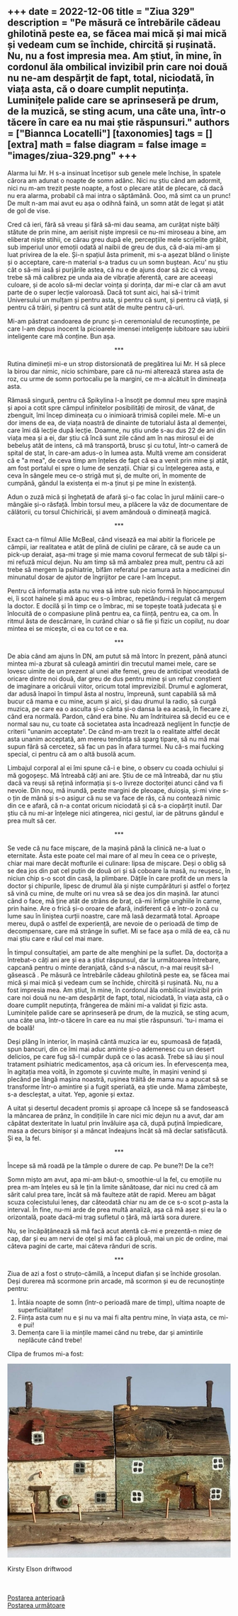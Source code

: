 
+++
date = 2022-12-06
title = "Ziua 329"
description = "Pe măsură ce întrebările cădeau ghilotină peste ea, se făcea mai mică și mai mică și vedeam cum se închide, chircită și rușinată. Nu, nu a fost impresia mea. Am știut, în mine, în cordonul ăla ombilical invizibil prin care noi două nu ne-am despărțit de fapt, total, niciodată, în viața asta, că o doare cumplit neputința. Luminițele palide care se aprinseseră pe drum, de la muzică, se sting acum, una câte una, într-o tăcere în care ea nu mai știe răspunsuri."
authors = ["Biannca Locatelli"]
[taxonomies]
tags = []
[extra]
math = false
diagram = false
image = "images/ziua-329.png"
+++
---

Alarma lui Mr. H s-a insinuat încetișor sub genele mele închise, în spatele cărora am adunat o noapte de somn adânc. Nici nu știu când am adormit, nici nu m-am trezit peste noapte, a fost o plecare atât de plecare, că dacă nu era alarma, probabil că mai intra o săptămână. Ooo, mă simt ca un prunc! De mult n-am mai avut eu așa o odihnă faină, un somn atât de legat și atât de gol de vise.

Cred că ieri, fără să vreau și fără să-mi dau seama, am curățat niște bălți stătute de prin mine, am aerisit niște impresii ce nu-mi miroseau a bine, am eliberat niște stihii, ce cărau greu după ele, percepțiile mele scrijelite grăbit, sub imperiul unor emoții odată al naibii de greu de dus, că d-aia mi-am și luat privirea de la ele. Și-n spațiul ăsta primenit, mi s-a așezat blând o liniște și o acceptare, care-n material s-a tradus cu un somn buștean. Acu' nu știu cât o să-mi iasă și purjările astea, că nu e de ajuns doar să zic că vreau, trebe să mă calibrez pe unda aia de vibrație aferentă, care are aceeași culoare, și de acolo să-mi declar voința și dorința, dar mi-e clar că am avut parte de o super lecție valoroasă. Dacă tot sunt aici, hai să-i trimit Universului un mulțam și pentru asta, și pentru că sunt, și pentru că viață, și pentru că trăiri, și pentru că sunt atât de multe pentru că-uri.

Mi-am păstrat candoarea de prunc și-n ceremonialul de recunoștințe, pe care l-am depus inocent la picioarele imensei inteligențe iubitoare sau iubirii inteligente care mă conține. Bun așa.

<p style="text-align: center;">***</p>

Rutina dimineții mi-e un strop distorsionată de pregătirea lui Mr. H să plece la birou dar nimic, nicio schimbare, pare că nu-mi alterează starea asta de roz, cu urme de somn portocaliu pe la margini, ce m-a alcătuit în dimineața asta.

Rămasă singură, pentru că Spikylina l-a însoțit pe domnul meu spre mașină și apoi a cotit spre câmpul infinitelor posibilități de mirosit, de vânat, de zbenguit, îmi încep dimineața cu o inimioară trimisă copilei mele. Mi-e un dor imens de ea, de viața noastră de dinainte de tutorialul ăsta al demenței, care îmi dă lecție după lecție. Doamne, nu știu unde s-au dus 22 de ani din viața mea și a ei, dar știu că încă sunt zile când am în nas mirosul ei de bebeluș atât de intens, că mă transportă, brusc și cu totul, într-o cameră de spital de stat, în care-am adus-o în lumea asta. Multă vreme am considerat că e "a mea", de ceva timp am înțeles de fapt că ea a venit prin mine și atât, am fost portalul ei spre o lume de senzații. Chiar și cu înțelegerea asta, e ceva în sângele meu ce-o strigă mut și, de multe ori, în momente de cumpănă, gândul la existența ei m-a ținut și pe mine în existență.

Adun o zuză mică și înghețată de afară și-o fac colac în jurul mâinii care-o mângâie și-o răsfață. Îmbin torsul meu, a plăcere la văz de documentare de călătorii, cu torsul Chichiricăi, și avem amândouă o dimineață magică.

<p style="text-align: center;">***</p>

Exact ca-n filmul Allie McBeal, când visează ea mai abitir la floricele pe câmpii, iar realitatea e atât de plină de ciulini pe cărare, că se aude ca un pick-up deraiat, așa-mi trage și mie mama covorul fermecat de sub tălpi și-mi refuză micul dejun. Nu am timp să mă ambalez prea mult, pentru că azi trebe să mergem la psihiatrie, bifăm referatul pe ramura asta a medicinei din minunatul dosar de ajutor de îngrijitor pe care l-am început.

Pentru că informația asta nu vrea să intre sub nicio formă în hipocampusul ei, îi scot hainele și mă apuc eu s-o îmbrac, repetându-i regulat că mergem la doctor. E docilă și în timp ce o îmbrac, mi se topește toată judecata și e înlocuită de o compasiune plină pentru ea, ca ființă, pentru ea, ca om. În ritmul ăsta de descărnare, în curând chiar o să fie și fizic un copiluț, nu doar mintea ei se micește, ci ea cu tot ce e ea.

<p style="text-align: center;">***</p>

De abia când am ajuns în DN, am putut să mă întorc în prezent, până atunci mintea mi-a zburat să culeagă amintiri din trecutul mamei mele, care se lovesc uimite de un prezent al unei alte femei, greu de anticipat vreodată de oricare dintre noi două, dar greu de dus pentru mine și un refuz conștient de imaginare a oricăruii viitor, oricum total imprevizibil. Drumul e aglomerat, dar adusă înapoi în timpul ăsta al nostru, împreună, sunt capabilă să mă bucur că mama e cu mine, acum și aici, și dau drumul la radio, să curgă muzica, pe care ea o asculta și-o cânta și-o dansa la ea acasă, în fiecare zi, când era normală. Pardon, când era bine. Nu am îndrituirea să decid eu ce e normal sau nu, cu toate că societatea asta încadrează neglijent în funcție de criterii "unanim acceptate". De când m-am trezit la o realitate altfel decât asta unanim acceptată, am mereu tendința să sparg tipare, să nu mă mai supun fără să cercetez, să fac un pas în afara turmei. Nu că-s mai fucking special, ci pentru că am o altă busolă acum.

Limbajul corporal al ei îmi spune că-i e bine, o observ cu coada ochiului și mă gogoșeșc. Mă întreabă câți ani are. Știu de ce mă întreabă, dar nu știu dacă va reuși să rețină informația și s-o livreze doctoriței atunci când va fi nevoie. Din nou, mă inundă, peste margini de pleoape, duioșia, și-mi vine s-o țin de mână și s-o asigur că nu se va face de râs, că nu contează nimic din ce e afară, că n-a contat oricum niciodată și că s-a ciopârțit inutil. Dar știu că nu mi-ar înțelege nici atingerea, nici gestul, iar de pătruns gândul e prea mult să cer.

<p style="text-align: center;">***</p>

Se vede că nu face mișcare, de la mașină până la clinică ne-a luat o eternitate. Ăsta este poate cel mai mare of al meu în ceea ce o privește, chiar mai mare decât mofturile ei culinare: lipsa de mișcare. Deși o oblig să se dea jos din pat cel puțin de două ori și să coboare la masă, nu reușesc, în niciun chip s-o scot din casă, la plimbare. Dățile în care profit de un mers la doctor și chipurile, lipesc de drumul ăla și niște cumpărături și astfel o forțez să vină cu mine, de multe ori nu vrea să se dea jos din mașină. Iar atunci când o face, mă ține atât de strâns de braț, că-mi înfige unghiile în carne, prin haine. Are o frică și-o oroare de afară, indiferent că e într-o zonă cu lume sau în liniștea curții noastre, care mă lasă dezarmată total. Aproape mereu, după o astfel de experiență, are nevoie de o perioadă de timp de decompensare, care mă strânge în suflet. Mi se face așa o milă de ea, că nu mai știu care e răul cel mai mare.

În timpul consultației, am parte de alte menghini pe la suflet. Da, doctorița a întrebat-o câți ani are și ea a știut răspunsul, dar la următoarea întrebare, capcană pentru o minte deranjată, când s-a născut, n-a mai reușit să-l găsească . Pe măsură ce întrebările cădeau ghilotină peste ea, se făcea mai mică și mai mică și vedeam cum se închide, chircită și rușinată. Nu, nu a fost impresia mea. Am știut, în mine, în cordonul ăla ombilical invizibil prin care noi două nu ne-am despărțit de fapt, total, niciodată, în viața asta, că o doare cumplit neputința, frângerea de mâini mi-a validat și fizic asta. Luminițele palide care se aprinseseră pe drum, de la muzică, se sting acum, una câte una, într-o tăcere în care ea nu mai știe răspunsuri. 'tu-i mama ei de boală!

Deși plâng în interior, în mașină cântă muzica iar eu, spumoasă de fațadă, spun bancuri, din ce îmi mai aduc aminte și-o ademenesc cu un desert delicios, pe care fug să-l cumpăr după ce o las acasă. Trebe să iau și noul tratament psihiatric medicamentos, așa că oricum ies. În efervescența mea, în agitația mea voită, în zgomote și cuvinte multe, în mașini venind și plecând pe lângă mașina noastră, rușinea trăită de mama nu a apucat să se transforme într-o amintire și a fugit speriată, ea știe unde. Mama zâmbește, s-a descleștat, a uitat. Yep, agonie și extaz.

A uitat și desertul decadent promis și aproape că începe să se fandosească la mâncarea de prânz, în condițiile în care nici mic dejun nu a avut, dar am căpătat dexteritate în luatul prin învăluire așa că, după puțină împiedicare, masa a decurs binișor și a mâncat îndeajuns încât să mă declar satisfăcută. Și ea, la fel.

<p style="text-align: center;">***</p>

Începe să mă roadă pe la tâmple o durere de cap. Pe bune?! De la ce?!

Somn mișto am avut, apa mi-am băut-o, smoothie-ul la fel, cu emoțiile nu prea m-am înțeles eu să le țin la limite sănătoase, dar nici nu cred că am sărit calul prea tare, încât să mă faulteze atât de rapid. Mereu am băgat scuza colecistului leneș, dar câteodată chiar nu am de ce s-o scot p-asta la interval. În fine, nu-mi arde de prea multă analiză, așa că mă așez și eu la o orizontală, poate dacă-mi trag sufletul o țâră, mă iartă sora durere.

Nu, se încăpățânează să mă facă acut atentă că-mi e prezentă-n miez de cap, dar și eu am nervi de oțel și mă fac că plouă, mai un pic de ordine, mai câteva pagini de carte, mai câteva rânduri de scris.

<p style="text-align: center;">***</p>

Ziua de azi a fost o struțo-cămilă, a început diafan și se închide grosolan. Deși durerea mă scormone prin arcade, mă scormon și eu de recunoștințe pentru:
1. Întâia noapte de somn (într-o perioadă mare de timp), ultima noapte de superficialitate!
2. Ființa asta cum nu e și nu va mai fi alta pentru mine, în viața asta, ce mi-e pui!
3. Demența care îi ia mințile mamei când nu trebe, dar și amintirile neplăcute când trebe!

Clipa de frumos mi-a fost:

<div class="flex justify-center">
  <img src="images/329.jpeg" />
</div>

Kirsty Elson driftwood

<br/>

<br/>

<div class="flex justify-between">
  <div>
    <a href="/blog/ziua-328/">Postarea anterioară</a>
  </div>
  <div>
    <a href="/blog/ziua-330/">Postarea următoare</a>
  </div>
</div>
